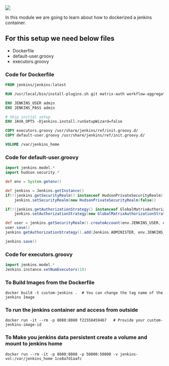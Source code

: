 <img src="images/c4logo.png">




In this module we are going to learn about how to dockerized a jenkins container.

## For this setup we need below files
  * Dockerfile
  * default-user.groovy
  * executors.groovy

### Code for Dockerfile
```dockerfile
FROM jenkins/jenkins:latest

RUN /usr/local/bin/install-plugins.sh git matrix-auth workflow-aggregator docker-workflow blueocean credentials-binding

ENV JENKINS_USER admin
ENV JENKINS_PASS admin

# Skip initial setup
ENV JAVA_OPTS -Djenkins.install.runSetupWizard=false

COPY executors.groovy /usr/share/jenkins/ref/init.groovy.d/
COPY default-user.groovy /usr/share/jenkins/ref/init.groovy.d/

VOLUME /var/jenkins_home
```

### Code for default-user.groovy
```groovy
import jenkins.model.*
import hudson.security.*

def env = System.getenv()

def jenkins = Jenkins.getInstance()
if(!(jenkins.getSecurityRealm() instanceof HudsonPrivateSecurityRealm))
    jenkins.setSecurityRealm(new HudsonPrivateSecurityRealm(false))

if(!(jenkins.getAuthorizationStrategy() instanceof GlobalMatrixAuthorizationStrategy))
    jenkins.setAuthorizationStrategy(new GlobalMatrixAuthorizationStrategy())

def user = jenkins.getSecurityRealm().createAccount(env.JENKINS_USER, env.JENKINS_PASS)
user.save()
jenkins.getAuthorizationStrategy().add(Jenkins.ADMINISTER, env.JENKINS_USER)

jenkins.save()
```

### Code for executors.groovy
```groovy
import jenkins.model.*
Jenkins.instance.setNumExecutors(10)
```

### To Build Images from the Dockerfile
```
docker build -t custom-jenkins .  # You can change the tag name of the jenkins Image

```

### To run the jenkins container and access from outside
```
docker run -it --rm -p 8080:8080 f21558459467   # Provide your custom-jenkins-image-id

```
### To Make you jenkins data persistent  create a volume and mount to jenkins home
```
docker run --rm -it -p 8080:8080 -p 50000:50000 -v jenkins-vol:/var/jenkins_home 1ce8a7d1aafc

```
